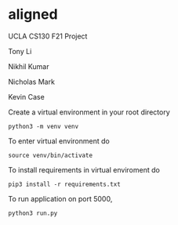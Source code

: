 # aligned

UCLA CS130 F21 Project

Tony Li

Nikhil Kumar

Nicholas Mark

Kevin Case

Create a virtual environment in your root directory

`python3 -m venv venv`

To enter virtual environment do

`source venv/bin/activate`

To install requirements in virtual enviroment do

`pip3 install -r requirements.txt`

To run application on port 5000,

`python3 run.py`
